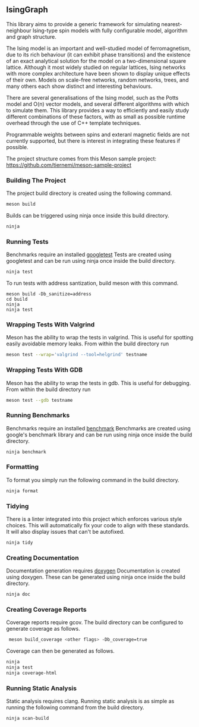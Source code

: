## IsingGraph

This library aims to provide a generic framework for simulating nearest-neighbour Ising-type spin models with fully configurable model, algorithm and graph structure.

The Ising model is an important and well-studied model of ferromagnetism, due to its rich behaviour (it can exhibit phase transitions) and the existence of an exact analytical solution for the model on a two-dimensional square lattice. Although it most widely studied on regular lattices, Ising networks with more complex architecture have been shown to display unique effects of their own. Models on scale-free networks, random networks, trees, and many others each show distinct and interesting behaviours.

There are several generalisations of the Ising model, such as the Potts model and O(n) vector models, and several different algorithms with which to simulate them. This library provides a way to efficiently and easily study different combinations of these factors, with as small as possible runtime overhead through the use of C++ template techniques.

Programmable weights between spins and exteranl magnetic fields are not currently supported, but there is interest in integrating these features if possible.

The project structure comes from this Meson sample project: https://github.com/tiernemi/meson-sample-project

### Building The Project

The project build directory is created using the following command.
```bash
meson build
```

Builds can be triggered using ninja once inside this build directory.
```bash
ninja
```

### Running Tests

Benchmarks require an installed [googletest](https://github.com/google/googletest)
Tests are created using googletest and can be run using ninja once inside the build directory.

```bash
ninja test
```

To run tests with address santization, build meson with this command.

```
meson build -Db_sanitize=address
cd build
ninja
ninja test
```

### Wrapping Tests With Valgrind

Meson has the ability to wrap the tests in valgrind. This is useful for spotting easily avoidable memory leaks. From within the build directory run

```bash
meson test --wrap='valgrind --tool=helgrind' testname
```

### Wrapping Tests With GDB

Meson has the ability to wrap the tests in gdb. This is useful for debugging. From within the build directory run

```bash
meson test --gdb testname
```

### Running Benchmarks

Benchmarks require an installed [benchmark](https://github.com/google/benchmark)
Benchmarks are created using google's benchmark library and can be run using ninja once inside the build directory.

```bash
ninja benchmark
```

### Formatting

To format you simply run the following command in the build directory.

```bash
ninja format
```

### Tidying

There is a linter integrated into this project which enforces various style choices. This will automatically fix your code to align with these standards. It will also display issues that can't be autofixed.

```bash
ninja tidy
```

### Creating Documentation

Documentation generation requires [doxygen](https://github.com/doxygen/doxygen)
Documentation is created using doxygen. These can be generated using ninja once inside the build directory.

```bash
ninja doc
```

### Creating Coverage Reports

Coverage reports require gcov.
The build directory can be configured to generate coverage as follows.

```bash
 meson build_coverage <other flags> -Db_coverage=true
```
Coverage can then be generated as follows.

```bash
ninja
ninja test
ninja coverage-html
```
### Running Static Analysis

Static analysis requires clang.
Running static analysis is as simple as running the following command from the build directory.

```bash
ninja scan-build
```

